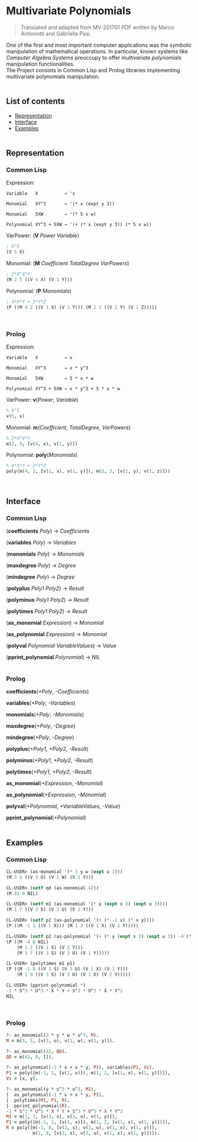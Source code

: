 # Multivariate Polynomials

> Translated and adapted from MV-201701 PDF written by Marco Antoniotti and Gabriella Pasi.

One of the first and most important computer applications was the _symbolic_ manipulation of mathematical operations. In particular, known systems like _Computer Algebra Systems_ preoccupy to offer _multivariate polynomials_ manipulation functionalities.  
The Project consists in Common Lisp and Prolog libraries implementing multivariate polynomials manipulation.  
&nbsp;

## List of contents

- [Representation](#representation)  
- [Interface](#interface)  
- [Examples](#examples)  
&nbsp;

## Representation

### Common Lisp

Expression:

```
Variable   X          → 'x

Monomial   XY^3       → '(* x (expt y 3))

Monomial   5XW        → '(* 5 x w)

Polynomial XY^3 + 5XW → '(+ (* x (expt y 3)) (* 5 x w))
```

VarPower: (__V__ _Power_ _Variable_)  

```lisp
; X^5
(V 5 X)
```

Monomial: (__M__ _Coefficient_ _TotalDegree_ _VarPowers_)  

```lisp
; 2*X^4*Y
(M 2 5 ((V 4 X) (V 1 Y)))
```

Polynomial: (__P__ _Monomials_)  

```lisp
; 4*X*Y + 2*Y*Z
(P ((M 4 2 ((V 1 X) (V 1 Y))) (M 2 2 ((V 1 Y) (V 1 Z)))))
```
&nbsp;

### Prolog

Expression:

```
Variable   X          → x

Monomial   XY^3       → x * y^3

Monomial   5XW        → 5 * x * w

Polynomial XY^3 + 5XW → x * y^3 + 5 * x * w
```

VarPower: __v__(_Power_, _Variable_)  

```prolog
% X^5
v(5, x)
```

Monomial: __m__(_Coefficient_, _TotalDegree_, _VarPowers_)  

```prolog
% 2*X^4*Y
m(2, 5, [v(4, x), v(1, y)])
```

Polynomial: __poly__(_Monomials_)  

```prolog
% 4*X*Y + 2*Y*Z
poly(m(4, 2, [v(1, x), v(1, y)]), m(2, 2, [v(1, y), v(1, z)]))
```
&nbsp;

## Interface

### Common Lisp
(__coefficients__ _Poly_) → _Coefficients_  

(__variables__ _Poly_) → _Variables_  

(__monomials__ _Poly_) → _Monomials_  

(__maxdegree__ _Poly_) → _Degree_  

(__mindegree__ _Poly_) → _Degree_  

(__polyplus__ _Poly1_ _Poly2_) → _Result_  

(__polyminus__ _Poly1_ _Poly2_) → _Result_  

(__polytimes__ _Poly1_ _Poly2_) → _Result_  

(__as_monomial__ _Expression_) → _Monomial_  

(__as_polynomial__ _Expression_) → _Monomial_  

(__polyval__ _Polynomial_ _VariableValues_) → _Value_  

(__pprint_polynomial__ _Polynomial_) → _NIL_  
&nbsp;

### Prolog

__coefficients__(_+Poly_, _-Coefficients_)  

__variables__(_+Poly_, _-Variables_)  

__monomials__(_+Poly_, _-Monomials_)  

__maxdegree__(_+Poly_, _-Degree_)  

__mindegree__(_+Poly_, _-Degree_)  

__polyplus__(_+Poly1_, _+Poly2_, _-Result_)  

__polyminus__(_+Poly1_, _+Poly2_, _-Result_)  

__polytimes__(_+Poly1_, _+Poly2_, _-Result_)  

__as_monomial__(_+Expression_, _-Monomial_)  

__as_polynomial__(_+Expression_, _-Monomial_)  

__polyval__(_+Polynomial_, _+VariableValues_, _-Value_)  

__pprint_polynomial__(_+Polynomial_)  
&nbsp;

## Examples

### Common Lisp

```lisp
CL-USER> (as-monomial '(* 3 y w (expt u 3)))
(M 3 5 ((V 3 U) (V 1 W) (V 1 Y)))

CL-USER> (setf qd (as-monomial 42))
(M 42 0 NIL)

CL-USER> (setf m1 (as-monomial '(* y (expt s 3) (expt u 3))))
(M 1 7 ((V 3 S) (V 3 U) (V 1 Y)))

CL-USER> (setf p1 (as-polynomial '(+ (* -1 x) (* x y))))
(P ((M -1 1 ((V 1 X))) (M 1 2 ((V 1 X) (V 1 Y)))))

CL-USER> (setf p2 (as-polynomial '(+ (* y (expt s 3) (expt u 3)) -4 (* x y))))
(P ((M -4 0 NIL)
    (M 1 2 ((V 1 X) (V 1 Y)))
    (M 1 7 ((V 3 S) (V 3 U) (V 1 Y)))))

CL-USER> (polytimes m1 p1)
(P ((M -1 8 ((V 3 S) (V 3 U) (V 1 X) (V 1 Y)))
    (M 1 9 ((V 3 S) (V 3 U) (V 1 X) (V 2 Y)))))

CL-USER> (pprint-polynomial *)
-1 * S^3 * U^3 * X * Y + S^3 * U^3 * X * Y^2
NIL
```
&nbsp;

### Prolog

```prolog
?- as_monomial(3 * y * w * u^3, M).
M = m(3, 5, [v(3, u), v(1, w), v(1, y)]).

?- as_monomial(42, QD).
QD = m(42, 0, []).

?- as_polynomial(-1 * x + x * y, P1), variables(P1, Vs).
P1 = poly([m(-1, 1, [v(1, x)]), m(1, 2, [v(1, x), v(1, y)])]),
Vs = [x, y].

?- as_monomial(y * s^3 * u^3, M1),
|  as_polynomial(-1 * x + x * y, P1),
|  polytimes(M1, P1, R),
|  pprint_polynomial(R).
-1 * S^3 * U^3 * X * Y + S^3 * U^3 * X * Y^2
M1 = m(1, 7, [v(3, s), v(3, u), v(1, y)]),
P1 = poly([m(-1, 1, [v(1, x)]), m(1, 2, [v(1, x), v(1, y)])]),
R = poly([m(-1, 8, [v(3, s), v(3, u), v(1, x), v(1, y)]),
          m(1, 9, [v(3, s), v(3, u), v(1, x), v(2, y)])]).
```
